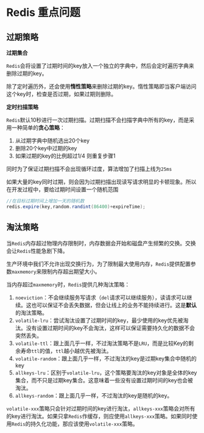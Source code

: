 # Redis 重点问题

##  过期策略

**过期集合**

`Redis`会将设置了过期时间的key放入一个独立的字典中，然后会定时遍历字典来删除过期的key。

除了定时遍历外，还会使用**惰性策略**来删除过期的key。惰性策略即当客户端访问这个key时，检查是否过期，如果过期则删除。

**定时扫描策略**

`Redis`默认10秒进行一次过期扫描。过期扫描不会扫描字典中所有的key，而是采用一种简单的**贪心策略**：

1. 从过期字典中随机选出20个key
2. 删除20个key中过期的key
3. 如果过期的key的比例超过1/4 则重复步骤1

同时为了保证过期扫描不会出现循环过度，算法增加了扫描上线为`25ms`

如果大量的key同时过期，则会因为过期扫描出现读写请求明显的卡顿现象。所以在开发过程中，要给过期时间设置一个随机范围

```java
//在目标过期时间上增加一天的随机数
redis.expire(key,random.randint(86400)+expireTime);
```



## 淘汰策略

当`Redis`内存超过物理内存限制时，内存数据会开始和磁盘产生频繁的交换。交换会让`Redis`性能急剧下降。

生产环境中我们不允许出现交换行为，为了限制最大使用内存，`Redis`提供配置参数`maxmemory`来限制内存超出期望大小。

当内存超过`maxmemory`时，`Redis`提供几种淘汰策略：

1. `noeviction`：不会继续服务写请求（`del`请求可以继续服务），读请求可以继续。这也可以保证不会丢失数据，但会让线上的业务不能持续进行。这是**默认**的淘汰策略。
2. `volatile-lru`：尝试淘汰设置了过期时间的key，最少使用的key优先被淘汰。没有设置过期时间的key不会淘汰，这样可以保证需要持久化的数据不会突然丢失。
3. `volatile-ttl`：跟上面几乎一样，不过淘汰策略不是`LRU`，而是比较Key的剩余寿命`ttl`的值，`ttl`越小越优先被淘汰。
4. `volatile-random`：跟上面几乎一样，不过淘汰的key是过期key集合中随机的key
5. `allkeys-lru`：区别于`volatile-lru`，这个策略要淘汰的key对象是全体的key集合，而不只是过期key集合。这意味着一些没有设置过期时间的key也会被淘汰。
6. `allkeys-random`：跟上面几乎一样，不过淘汰的key是随机的key。

`volatile-xxx`策略只会针对过期时间的key进行淘汰，`allkeys-xxx`策略会对所有的key进行淘汰。如果只拿`Redis`作缓存，则应使用`allkeys-xxx`策略。如果同时使用`Redis`的持久化功能，那应该使用`volatile-xxx`策略。